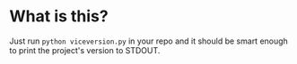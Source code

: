 # What is this?

Just run `python viceversion.py` in your repo and it should be smart enough to print the project's version to STDOUT.
